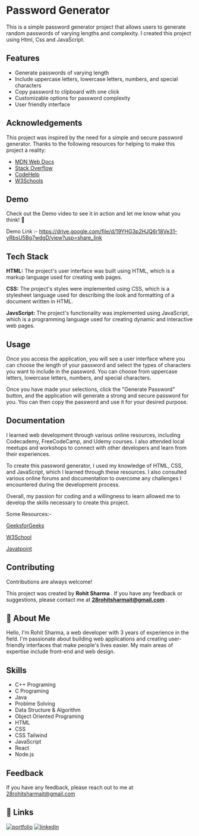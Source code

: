 
# Password Generator
This is a simple password generator project that allows users to generate random passwords of varying lengths and complexity. I created this project using Html, Css and JavaScript. 


## Features


- Generate passwords of varying length
- Include uppercase letters, lowercase letters, numbers, and special characters
- Copy password to clipboard with one click
- Customizable options for password complexity
- User friendly interface


## Acknowledgements

This project was inspired by the need for a simple and secure password generator. Thanks to the following resources for helping to make this project a reality:

 - [MDN Web Docs](https://developer.mozilla.org/en-US/)
 - [Stack Overflow](https://stackoverflow.com/documentation)
- [CodeHelp](https://www.thecodehelp.in/)
- [W3Schools](https://www.w3schools.com/whatis/)
## Demo

Check out the Demo video to see it in action and let me know what you think! 🤔

Demo Link :- https://drive.google.com/file/d/19YHG3p2HJQ6r18Ve31-yRbsU5Bg7wdgD/view?usp=share_link

## Tech Stack

**HTML:** The project's user interface was built using HTML, which is a markup language used for creating web pages.

**CSS:**  The project's styles were implemented using CSS, which is a stylesheet language used for describing the look and formatting of a document written in HTML.

**JavsScript:** The project's functionality was implemented using JavaScript, which is a programming language used for creating dynamic and interactive web pages.


## Usage

Once you access the application, you will see a user interface where you can choose the length of your password and select the types of characters you want to include in the password. You can choose from uppercase letters, lowercase letters, numbers, and special characters.

Once you have made your selections, click the "Generate Password" button, and the application will generate a strong and secure password for you. You can then copy the password and use it for your desired purpose.


## Documentation

I learned web development through various online resources, including Codecademy, FreeCodeCamp, and Udemy courses. I also attended local meetups and workshops to connect with other developers and learn from their experiences.

To create this password generator, I used my knowledge of HTML, CSS, and JavaScript, which I learned through these resources. I also consulted various online forums and documentation to overcome any challenges I encountered during the development process.

Overall, my passion for coding and a willingness to learn allowed me to develop the skills necessary to create this project.

Some Resources:- 

[GeeksforGeeks](https://www.geeksforgeeks.org/generating-strong-password-using-python/)

[W3School](https://www.w3schools.com/whatis/)

[Javatpoint](https://www.javatpoint.com/what-is-a-webpage)

## Contributing

Contributions are always welcome!

This project was created by **Rohit Sharma** . If you have any feedback or suggestions, please contact me at **28rohitsharmait@gmail.com** .


## 🚀 About Me
Hello, I'm Rohit Sharma, a web developer with 3 years of experience in the field. I'm passionate about building web applications and creating user-friendly interfaces that make people's lives easier. My main areas of expertise include front-end and web design.

## Skills
- C++ Programing
- C Programing
- Java
- Problme Solving
- Data Structure & Algorithm
- Object Oriented Programing
- HTML
- CSS
- CSS Tailwind
- JavaScript
- React
- Node.js
## Feedback

If you have any feedback, please reach out to me at 28rohitsharmait@gmail.com


## 🔗 Links
[![portfolio](https://img.shields.io/badge/my_portfolio-000?style=for-the-badge&logo=ko-fi&logoColor=white)](https://mgwaaxiynjbsesiu3byn2a.on.drv.tw/Rohit's_Portfolio/)
[![linkedin](https://img.shields.io/badge/linkedin-0A66C2?style=for-the-badge&logo=linkedin&logoColor=white)](https://www.linkedin.com/in/rohitsharma2003/)


